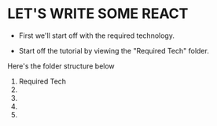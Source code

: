 # LET'S WRITE SOME REACT
- First we'll start off with the required technology.

- Start off the tutorial by viewing the "Required Tech" folder. 

Here's the folder structure below
1) Required Tech
2)
3)
4)
5)
